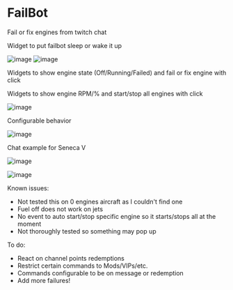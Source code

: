 # FailBot

Fail or fix engines from twitch chat

Widget to put failbot sleep or wake it up

![image](https://user-images.githubusercontent.com/52785190/215335602-b81fa737-3d40-4622-ae9a-b74cfc6a49c0.png)
![image](https://user-images.githubusercontent.com/52785190/215335733-2699bedb-262d-4777-bf2c-9d4bd640e3c9.png)


Widgets to show engine state (Off/Running/Failed) and fail or fix engine with click

Widgets to show engine RPM/% and start/stop all engines with click

![image](https://user-images.githubusercontent.com/52785190/215334959-28a37772-edfc-4dd5-a4d6-1ced9864b0af.png)

Configurable behavior

![image](https://user-images.githubusercontent.com/52785190/215334910-96999dde-b3b9-45a4-96f9-84b32643af65.png)

Chat example for Seneca V

![image](https://user-images.githubusercontent.com/52785190/215335167-cbc95bfe-492c-4cf0-9e5d-f59088d62834.png)


![image](https://user-images.githubusercontent.com/52785190/215335217-109868d4-93d6-4e7e-8d6a-2c2abe03e627.png)

Known issues:
- Not tested this on 0 engines aircraft as I couldn't find one
- Fuel off does not work on jets
- No event to auto start/stop specific engine so it starts/stops all at the moment
- Not thoroughly tested so something may pop up

To do:
- React on channel points redemptions
- Restrict certain commands to Mods/VIPs/etc.
- Commands configurable to be on message or redemption
- Add more failures!
